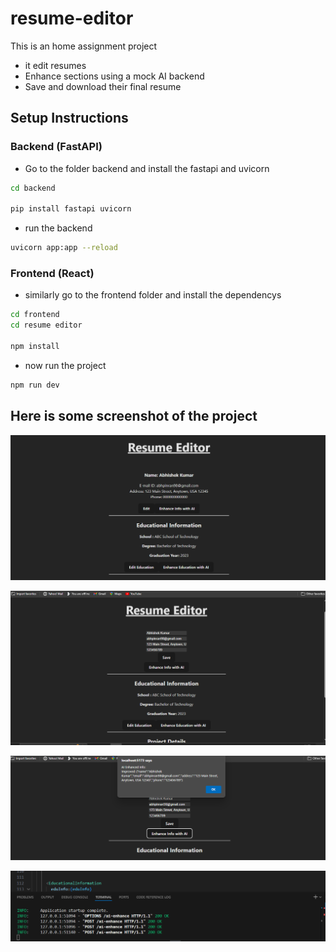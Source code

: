 # resume-editor

This is an home assignment project 
- it edit  resumes
- Enhance sections using a mock AI backend
- Save and download their final resume

##  Setup Instructions

### Backend (FastAPI)

- Go to the folder backend and install the fastapi and uvicorn
```bash
cd backend

pip install fastapi uvicorn

```
- run the backend 

```bash
uvicorn app:app --reload

```

### Frontend (React)

- similarly go to the frontend folder and install the dependencys

```bash
cd frontend
cd resume editor

npm install 

```
- now run the project

```bash
npm run dev
```

## Here is some screenshot of the project

![Screenshot](frontend\resume-editor\src\images\ss1.png)


![Screenshot](frontend\resume-editor\src\images\ss2.png)


![Screenshot](frontend\resume-editor\src\images\ss3.png)


![Screenshot](frontend\resume-editor\src\images\ss4.png)

